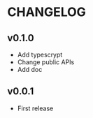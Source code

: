 # CHANGELOG

## **v0.1.0**
- Add typescrypt
- Change public APIs
- Add doc

## **v0.0.1**
- First release

